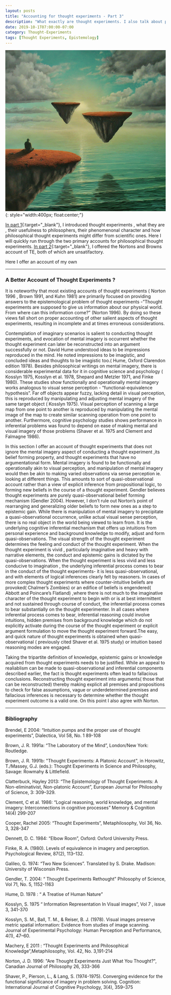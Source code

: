 ```yaml
---
layout: posts
title: "Accounting for thought experiments - Part 3"
description: "What exactly are thought experiments. I also talk about prevailing accounts and offer one of my own"
date: 2019-10-1T07:00:00-07:00
category: Thought-Experiments
tags: [Thought Experiments, Epistemology]
---
```

![TE image](/images/te.jfif){: style="width:400px; float:center;"}

[In part 1](https://perrin-ay.github.io/thought-experiments/2019/09/12/Accounting-for-thought-experiments.html){:target="_blank"}, I introduced thought experiments , what they are , their usefulness to philosophers, their phenomenonal character and how philosophical thought experiments might differ from scientific ones. Here I will quickly run through the two primary accounts for philosophical thought experiments.
[In part 2](https://perrin-ay.github.io/thought-experiments/2019/09/21/Accounting-for-thought-experiments-Part2.html){:target="_blank"}, I offered the Nortons and Browns account of TE, both of which are unsatifactory. 

Here I offer an account of my own

---

### A Better Account of Thought Experiments ?

It is noteworthy that most existing accounts of thought experiments ( Norton 1996 , Brown 1991, and Kuhn 1981) are primarily focused on providing answers to the epistemological problem of thought experiments -”Thought experiments are supposed to give us information about our physical world. From where can this information come?” (Norton 1996). By doing so these views fall short on proper accounting of other salient aspects of thought experiments, resulting in incomplete and at times erroneous considerations.

Contemplation of imaginary scenarios is salient to conducting thought experiments, and evocation of mental imagery is occurrent whether the thought experiment can later be reconstructed into an argument successfully or not. David Hume understood ideas to be impressions reproduced in the mind. He noted impressions to be imagistic, and concluded ideas and thoughts to be imagistic too.( Hume, Oxford Clarendon edition 1978). Besides philosophical writings on mental imagery, there is considerable experimental data for it in cognitive science and psychology ( Kosslyn 1975, Kosslyn et al. 1978, Shepard and Metzler 1971, and Finke 1980). These studies show functionally and operationally mental imagery works analogous to visual sense perception - “functional-equivalence hypothesis”. Far off objects appear fuzzy, lacking detail in visual perception, this is reproduced by manipulating and adjusting  mental imagery of the same target object ( Kosslyn 1975). Visual perception of scanning a large map from one point to another is reproduced by manipulating the mental image of the map to create similar scanning operation from one point to another. Furthermore, cognitive psychology studies shows performance in inferential problems was found to depend on ease of making mental and visual imagery of those problems (Shaver et al. 1975 and Clement and Falmagne 1986). 

In this section I offer an account of thought experiments that does not ignore the mental imagery aspect of conducting a thought experiment ,its belief forming property,  and thought experiments that have no argumentational form. Mental imagery is found to be functionally and operationally akin to visual perception, and manipulation of mental imagery would then be akin to making varied observations via sense perception ie. looking at different things. This amounts to sort of quasi-observational account rather than a view of explicit inference from propositional logic, to forming new beliefs in the course of a thought experiment. Gendler believes thought experiments are purely quasi-observational belief forming mechanism (Gendler 2004). However, I don’t rule out Norton’s point of rearranging and generalizing older beliefs to form new ones as a step to epistemic gain. While there is manipulation of mental imagery to precipitate a quasi-observational occurrence, unlike actual visual sense perception, there is no real object in the world being viewed to learn from. It is the underlying cognitive inferential mechanism that offers up intuitions from personal experience and background knowledge to modify, adjust and form quasi-observations. The visual strength of the thought experiment determines the feeling and conduct of the thought experiment. When the thought experiment is vivid , particularly imaginative and heavy with narrative elements, the conduct and epistemic gains is dictated by the quasi-observations. When the thought experiment is less vivid and less conducive to imagination , the underlying inferential process comes to bear in the conduct of the thought experiments- it is less quasi-observational, and with elements of logical inferences clearly felt by reasoners. In cases of more complex thought experiments where counter-intuitive beliefs are provoked( Chalmer’s Zombies) or an edifice of beliefs is engendered( Abbott and Poincare’s Flatland) ,where there is not much to the imaginative character of the thought experiment to begin with or is at best intermittent and not sustained through course of conduct, the inferential process comes to bear substantially on the thought experimenter. In all cases where inferential process comes to bear, inferential reasoning could involve intuitions, hidden premises from background knowledge which do not explicitly activate during the course of the thought experiment or explicit argument formulation to move the thought experiment forward.The easy, and quick nature of thought experiments is obtained when quasi-observational ( previously cited Shaver et al. 1975 study)  or intuition based reasoning modes are engaged.

Taking the tripartite definition of knowledge, epistemic gains or knowledge acquired from thought experiments needs to be justified. While an appeal to realiablism can be made to quasi-observational and inferential components described earlier, the fact is thought experiments often lead to fallacious conclusions. Reconstructing thought experiment into arguments( those that can be reconstructed) thereby making explicit all premises and propositions to check for false assumptions, vague or underdetermined premises and fallacious inferences is necessary to determine whether the thought experiment outcome is a valid one. On this point I also agree with Norton.

---

### Bibliography
Brendel, E 2004: “Intuition pumps and the proper use of thought experiments”, Dialectica, Vol 58, No. 1 89-108

Brown, J. R. 1991a: “The Laboratory of the Mind”, London/New York: Routledge.

Brown, J. R. 1991b: "Thought Experiments: A Platonic Account", in Horowitz, T./Massey, G.J. (eds.): Thought Experiments in Science and Philosophy, Savage: Rowmahy & Littlefield.

Clatterbuck, Hayley 2013: “The Epistemology of Thought Experiments: A Non-eliminativist, Non-platonic Account”, European Journal for Philosophy of Science, 3: 309–329.

Clement, C et al. 1986: “Logical reasoning, world knowledge, and mental imagery: Interconnections in cognitive processes” Memory & Cognition 14(4) 299-207

Cooper, Rachel 2005: “Thought Experiments”, Metaphilosophy, Vol 36, No. 3, 328-347

Dennett, D. C. 1984: “Elbow Room”, Oxford: Oxford University Press.

Finke, R. A. (1980). Levels of equivalence in imagery and perception. Psychological Review, 87(2), 113–132.

Galileo, G. 1974:  “Two New Sciences”. Translated by S. Drake. Madison: University of Wisconsin Press.

Gendler, T. 2004: “ Thought Experiments Rethought” Philosophy of Science, Vol 71, No. 5, 1152-1163

Hume, D. 1978 : “ A Treatise of Human Nature”

Kosslyn, S. 1975 “ Information Representation In Visual images”, Vol 7 , issue 3, 341-370

Kosslyn, S. M., Ball, T. M., & Reiser, B. J. (1978). Visual images preserve metric spatial information: Evidence from studies of image scanning. Journal of Experimental Psychology: Human Perception and Performance, 4(1), 47–60.

Machery, E 2011 : “Thought Experiments and Philosophical Knowledge”,Metaphilosophy, Vol. 42, No. 3,191-214

Norton, J. D. 1996: "Are Thought Experiments Just What You Thought?", Canadian Journal of Philosophy 26, 333-366

Shaver, P., Pierson, L., & Lang, S. (1974-1975). Converging evidence for the functional significance of imagery in problem solving. Cognition: International Journal of Cognitive Psychology, 3(4), 359–375

